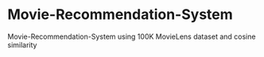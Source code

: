 # Movie-Recommendation-System
Movie-Recommendation-System using 100K MovieLens dataset and cosine similarity
